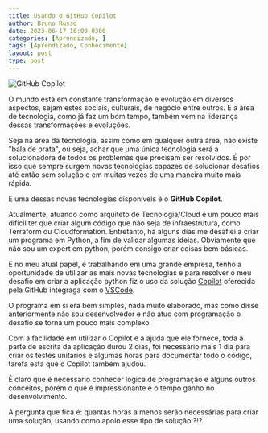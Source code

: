 ```yaml
---
title: Usando o GitHub Copilot
author: Bruno Russo
date: 2023-06-17 16:00 0300
categories: [Aprendizado, ]
tags: [Aprendizado, Conhecimento]
layout: post
type: post
---
```


![GitHub Copilot](https://www.brunorusso.com.br/assets/GitHub_Copilot_logo.svg.png)

O mundo está em constante transformação e evolução em diversos aspectos, sejam estes sociais, culturais, de negócio entre outros. E a área de tecnologia, como já faz um bom tempo, também vem na liderança dessas transformações e evoluções.

Seja na área da tecnologia, assim como em qualquer outra área, não existe "bala de prata", ou seja, achar que uma única tecnologia será a solucionadora de todos os problemas que precisam ser resolvidos. É por isso que sempre surgem novas tecnologias capazes de solucionar desafios até então sem solução e em muitas vezes de uma maneira muito mais rápida.

E uma dessas novas tecnologias disponíveis é o **GitHub Copilot**.

Atualmente, atuando como arquiteto de Tecnologia/Cloud é um pouco mais difícil ter que criar algum código que não seja de infraestrutura, como Terraform ou Cloudformation. Entretanto, há alguns dias me desafiei a criar um programa em Python, a fim de validar algumas ideias.
Obviamente que não sou um expert em python, porém consigo criar coisas bem básicas.

E no meu atual papel, e trabalhando em uma grande empresa, tenho a oportunidade de utilizar as mais novas tecnologias e para resolver o meu desafio em criar a aplicação python fiz o uso da solução [Copilot](https://github.com/features/copilot) oferecida pela GitHub integraga com o [VSCode](https://code.visualstudio.com/).

O programa em sí era bem simples, nada muito elaborado, mas como disse anteriormente não sou desenvolvedor e não atuo com programação o desafio se torna um pouco mais complexo.

Com a facilidade em utilizar o Copilot e a ajuda que ele fornece, toda a parte de escrita da aplicação durou 2 dias, foi necessário mais 1 dia para criar os testes unitários e algumas horas para documentar todo o código, tarefa esta que o Copilot também ajudou.

É claro que é necessário conhecer lógica de programação e alguns outros conceitos, porém o que é impressionante é o tempo ganho no desenvolvimento. 

A pergunta que fica é: quantas horas a menos serão necessárias para criar uma solução, usando como apoio esse tipo de solução!?!?
